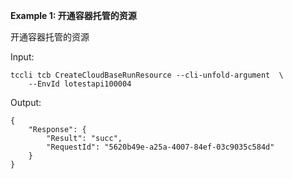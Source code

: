 **Example 1: 开通容器托管的资源**

开通容器托管的资源

Input: 

```
tccli tcb CreateCloudBaseRunResource --cli-unfold-argument  \
    --EnvId lotestapi100004
```

Output: 
```
{
    "Response": {
        "Result": "succ",
        "RequestId": "5620b49e-a25a-4007-84ef-03c9035c584d"
    }
}
```

